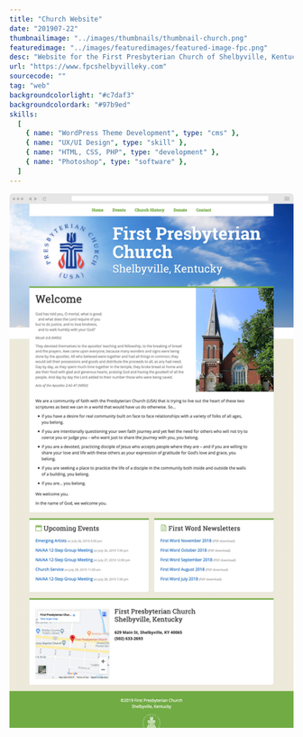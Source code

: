 ```yaml
---
title: "Church Website"
date: "201907-22"
thumbnailimage: "../images/thumbnails/thumbnail-church.png"
featuredimage: "../images/featuredimages/featured-image-fpc.png"
desc: "Website for the First Presbyterian Church of Shelbyville, Kentucky to post events and newsletters, provide information, and collect donations. We settled on WordPress as a content management system, because it would be able to handle all of these requirements at no additional cost to the church. I designed and coded a custom theme using Underscores, Bourbon and Bitters for base styles and the excellent Typi and Mappy-breakpoints libraries to help with reponsive breakpoints and type sizes."
url: "https://www.fpcshelbyvilleky.com"
sourcecode: ""
tag: "web"
backgroundcolorlight: "#c7daf3"
backgroundcolordark: "#97b9ed"
skills:
  [
    { name: "WordPress Theme Development", type: "cms" },
    { name: "UX/UI Design", type: "skill" },
    { name: "HTML, CSS, PHP", type: "development" },
    { name: "Photoshop", type: "software" },
  ]
---
```


![alt text](../images/screenshots/fpc-welcome.jpg "FPC")
